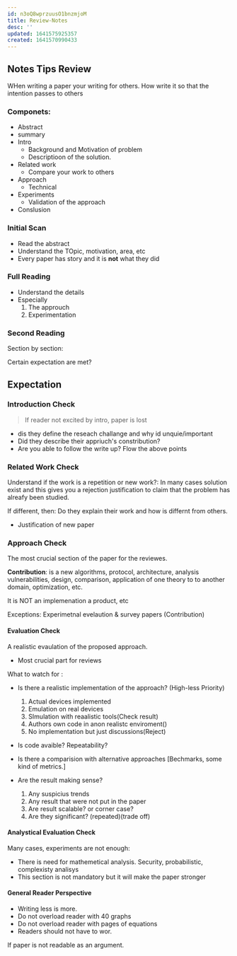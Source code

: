 ```yaml
---
id: n3oQ8wprzuusO1bnzmjoM
title: Review-Notes
desc: ''
updated: 1641575925357
created: 1641570990433
---
```


## Notes Tips Review

WHen writing a paper your writing for others. How write it so that the intention passes to others

### Componets:

* Abstract
* summary
* Intro
    - Background and Motivation of problem
    - Descriptioon of the solution.
* Related work
    - Compare your work to others
* Approach
    - Technical
* Experiments
    - Validation of the approach
* Conslusion


### Initial Scan

* Read the abstract
* Understand the TOpic, motivation, area, etc
* Every paper has story and it is **not** what they did

### Full Reading 

* Understand the details
* Especially
    1. The approuch 
    2. Experimentation


### Second Reading 

Section by section:

Certain expectation are met?


## Expectation

### Introduction Check

> If reader not excited by intro, paper is lost

* dis they define the reseach challange and why id unquie/important
* Did they describe their appriuch's constribution?
* Are you able to follow the write up? Flow  the above points


### Related Work Check

Understand if the work is a repetition or new work?: In many cases solution exist and this gives you a rejection  justification to claim that the problem has alreafy been studied.

If different, then: Do they explain their work and how is differnt from others.
* Justification of new paper

### Approach Check

The most crucial section of the paper for the reviewes.

**Contribution**: is a new algorithms, protocol, architecture, analysis vulnerabilities, design, comparison, application of one theory  to to another domain, optimization, etc.

It is NOT an implemenation a product, etc

Exceptions: Experimetnal evelaution & survey papers (Contribution)

#### Evaluation Check

A realistic evaulation of the proposed approach.
* Most crucial part for reviews

What to watch for :

* Is there a realistic implementation of the approach? (High-less Priority)
    1. Actual devices implemented
    2. Emulation on real devices
    3. SImulation with reaalistic tools(Check result)
    4. Authors own code in anon realistc enviroment()
    5. No implementation but just discussions(Reject)

* Is code avaible? Repeatability?
* Is there a comparision with  alternative approaches [Bechmarks, some kind of metrics.]
* Are the result making sense?
    1. Any suspicius trends
    2. Any result that were not put in the paper
    3. Are result scalable? or corner case?
    4. Are they significant? (repeated)(trade off)


#### Analystical Evaluation Check

Many cases, experiments are not enough:
* There is need for mathemetical analysis. Security, probabilistic, complexisty analisys
* This section is not mandatory but it will make the paper stronger

#### General Reader Perspective

* Writing less is more. 
* Do not overload reader with 40 graphs
* Do not overload reader with pages of equations
* Readers should not have to wor.

If paper is not readable  as an argument.



